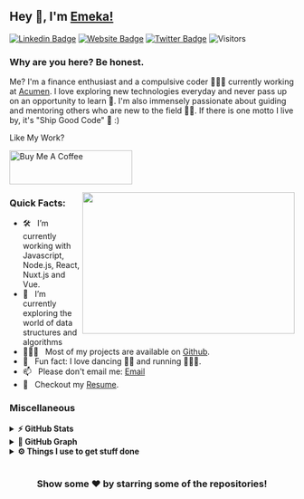 ## Hey 👋, I'm [Emeka!](https://github.com/Chukwuemeka-Mba/)

[![Linkedin Badge](https://img.shields.io/badge/LinkedIn-0077B5?style=for-the-badge&logo=linkedin&logoColor=white)](https://linkedin.com/in/emekamba)
[![Website Badge](https://img.shields.io/badge/website-000000?style=for-the-badge&logo=About.me&logoColor=white)](https://emekr-tech.netlify.app)
[![Twitter Badge](https://img.shields.io/badge/Twitter-1DA1F2?style=for-the-badge&logo=twitter&logoColor=white)](https://twitter.com/reallifenero)
![Visitors](https://api.visitorbadge.io/api/visitors?path=https%3A%2F%2Fgithub.com%2FChukwuemeka-Mba&label=Visitors&countColor=%23263759)

### Why are you here? Be honest. &nbsp; 

Me? 
I'm a finance enthusiast and a compulsive coder 👨🏻‍💻 currently working at [Acumen](https://acumen.digital). 
I love exploring new technologies everyday and never pass up on an opportunity to learn 📱. I'm also immensely passionate about guiding and mentoring others who are new to the field 👨‍🏫. If there is one motto I live by, it's "Ship Good Code" 🚢 :)

Like My Work?

<a href="https://www.buymeacoffee.com/reallifenero" target="_blank"><img src="https://cdn.buymeacoffee.com/buttons/v2/default-yellow.png" alt="Buy Me A Coffee" height="60px" width="217px" ></a>

<img align="right" height="250" width="375" alt="" src="https://media3.giphy.com/media/aNqEFrYVnsS52/giphy.gif?cid=ecf05e4702ybl5wovia9vx3ujmuw7kony7zys0w1fu81xw3j&rid=giphy.gif&ct=g" />

### Quick Facts:

- 🛠 &nbsp; I’m currently working with Javascript, Node.js, React, Nuxt.js and Vue.
- 🚀 &nbsp; I’m currently exploring the world of data structures and algorithms
- 👨🏻‍💻 &nbsp; Most of my projects are available on [Github](https://github.com/Chukwuemeka-Mba).
- 👾 &nbsp; Fun fact: I love dancing 💃🏾 and running 🏃🏾‍♂️.
- 📫 &nbsp; Please don't email me: [Email](mailto:emekamba10@gmail.com.com)
- 📝 &nbsp; Checkout my [Resume](https://docs.google.com/document/d/1O6Pw30G0fZLhPqbr1k6YSO8H1nIqjfnpmDj81nHuI7c/edit?usp=sharing).

<!--
<code><img height="25" src="https://raw.githubusercontent.com/github/explore/80688e429a7d4ef2fca1e82350fe8e3517d3494d/topics/sass/sass.png" alt="sass"></code>
-->

### Miscellaneous

<details>	
  <summary><b>⚡ GitHub Stats</b></summary>

  <br />
  <img height="180em" src="https://github-readme-stats.vercel.app/api?username=Chukwuemeka-Mba&show_icons=true&hide_border=true&&count_private=true&include_all_commits=true" />
  <img height="180em" src="https://github-readme-stats.vercel.app/api/top-langs/?username=Chukwuemeka-Mba&exclude_repo=KNN-Image-Classification&show_icons=true&hide_border=true&layout=compact&langs_count=8"/>
</details>

<details>
	<summary><b>🧲 GitHub Graph</b></summary>
	<img src="https://activity-graph.herokuapp.com/graph?username=Chukwuemeka-Mba&theme=minimal" />
</details>

 
<details>	
  <br />
  <summary><b>⚙️ Things I use to get stuff done</b></summary>
  	<ul>
  	    <li><b>OS:</b> macOS Monterey</li>
	    <li><b>Laptop: </b>M1 Macbook Pro</li>
      <li><b>Browser: </b>Chrome, Firefox</li>
	    <li><b>Terminal: </b> Fish, fisher as the plugin manager</li>
	    <li><b>Code Editor:</b> Neovim, VS Code</li>
	    <li><b>To Stay Updated:</b> Daily.dev, Twitter, Hashnode</li>
	    <br />
	</ul>	
</details>

#

<div align="center">

### Show some ❤️ by starring some of the repositories!

</div>

